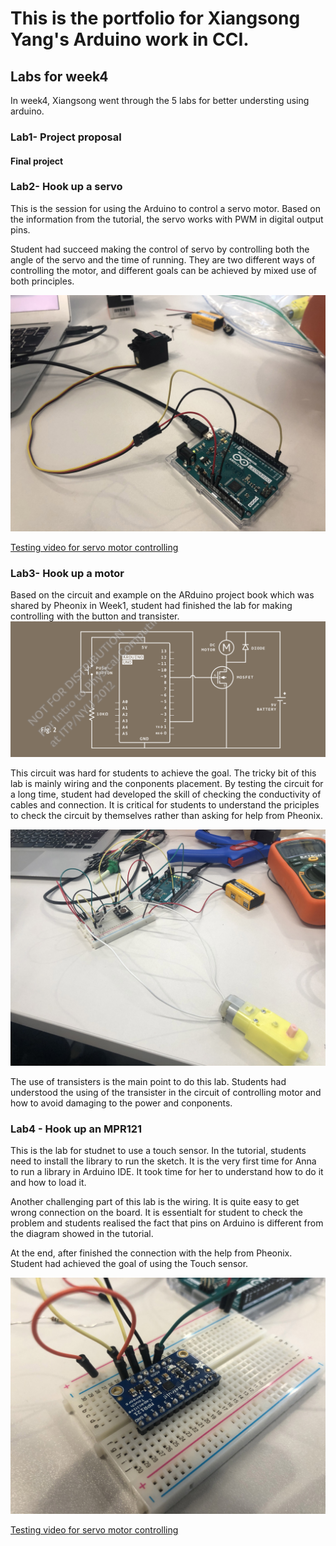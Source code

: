 # This is the portfolio for Xiangsong Yang's Arduino work in CCI.

## Labs for week4

In week4, Xiangsong went through the 5 labs for better understing using arduino. 

### Lab1- Project proposal
#### Final project 

### Lab2- Hook up a servo

This is the session for using the Arduino to control a servo motor. Based on the information from the tutorial, the servo works with PWM in digital output pins.

Student had succeed making the control of servo by controlling both the angle of the servo and the time of running. They are two different ways of controlling the motor, and different goals can be achieved by mixed use of both principles.

![alt text](https://github.com/xiangsong-yang/Arduino-for-CCI/blob/master/Week4/source/motor2.jpg?raw=true)

[Testing video for servo motor controlling](https://youtu.be/OPt3Z77pzKI) 

### Lab3- Hook up a motor
Based on the circuit and example on the ARduino project book which was shared by Pheonix in Week1, student had finished the lab for making controlling with the button and transister. 
![alt text](https://github.com/xiangsong-yang/Arduino-for-CCI/blob/master/Week4/source/Screenshot%202019-10-28%20at%2005.30.12.png?raw=true)

This circuit was hard for students to achieve the goal. The tricky bit of this lab is mainly wiring and the conponents placement. By testing the circuit for a long time, student had developed the skill of checking the conductivity of cables and connection. It is critical for students to understand the priciples to check the circuit by themselves rather than asking for help from Pheonix.

![alt text](https://github.com/xiangsong-yang/Arduino-for-CCI/blob/master/Week4/source/Motor1.jpg?raw=true)

The use of transisters is the main point to do this lab. Students had understood the using of the transister in the circuit of controlling motor and how to avoid damaging to the power and conponents.


### Lab4 - Hook up an MPR121
This is the lab for studnet to use a touch sensor. In the tutorial, students need to install the library to run the sketch. It is the very first time for Anna to run a library in Arduino IDE. It took time for her to understand how to do it and how to load it.

Another challenging part of this lab is the wiring. It is quite easy to get wrong connection on the board. It is essentialt for student to check the problem and students realised the fact that pins on Arduino is different from the diagram showed in the tutorial.

At the end, after finished the connection with the help from Pheonix. Student had achieved the goal of using the Touch sensor.


![alt text](https://github.com/xiangsong-yang/Arduino-for-CCI/blob/master/Week4/source/touch%20sensor.jpg?raw=true)


[Testing video for servo motor controlling](https://youtu.be/JyZFUj0twrY) 
